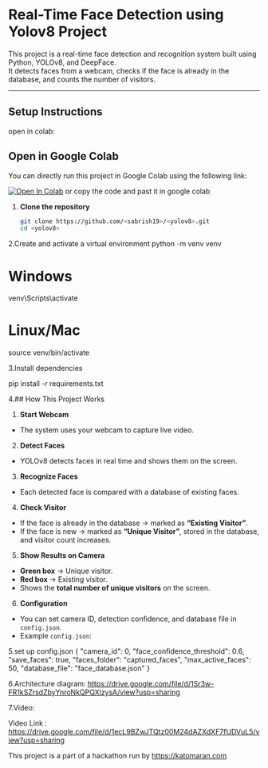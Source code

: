 # Real-Time Face Detection using Yolov8 Project

This project is a real-time face detection and recognition system built using Python, YOLOv8, and DeepFace.  
It detects faces from a webcam, checks if the face is already in the database, and counts the number of  visitors.

---

## Setup Instructions
open in colab:
## Open in Google Colab

You can directly run this project in Google Colab using the following link:

[![Open In Colab](https://colab.research.google.com/assets/colab-badge.svg)](https://colab.research.google.com/github/Sabrish19/yolov8/blob/main/facedetection_Yolov8.ipynb)
or 
copy the code and past it in google colab
1. **Clone the repository**
   ```bash
   git clone https://github.com/<sabrish19>/<yolov8>.git
   cd <yolov8>
2.Create and activate a virtual environment
python -m venv venv
# Windows
venv\Scripts\activate
# Linux/Mac
source venv/bin/activate

3.Install dependencies

pip install -r requirements.txt

4.## How This Project Works

   1. **Start Webcam**  
   - The system uses your webcam to capture live video.

   2. **Detect Faces**  
   - YOLOv8 detects faces in real time and shows them on the screen.

   3. **Recognize Faces**  
   - Each detected face is compared with a database of existing faces.

   4. **Check Visitor**  
   - If the face is already in the database → marked as **“Existing Visitor”**.  
   - If the face is new → marked as **“Unique Visitor”**, stored in the database, and visitor count increases.

   5. **Show Results on Camera**  
   - **Green box** → Unique visitor.  
   - **Red box** → Existing visitor.  
   - Shows the **total number of unique visitors** on the screen.

   6. **Configuration**  
   - You can set camera ID, detection confidence, and database file in `config.json`.  
   - Example `config.json`:

5.set up config.json
{
    "camera_id": 0,
    "face_confidence_threshold": 0.6,
    "save_faces": true,
    "faces_folder": "captured_faces",
    "max_active_faces": 50,
    "database_file": "face_database.json"
}

6.Architecture diagram:
https://drive.google.com/file/d/1Sr3w-FR1kSZrsdZbyYnroNkQPQXlzysA/view?usp=sharing

7.Video:

Video Link : https://drive.google.com/file/d/1ecL9BZwJTQtz00M24dAZXdXF7fUDVuL5/view?usp=sharing

This project is a part of a hackathon run by https://katomaran.com
